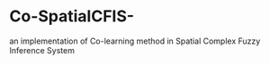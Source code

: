# Co-SpatialCFIS-
an implementation of Co-learning method in Spatial Complex Fuzzy Inference System
